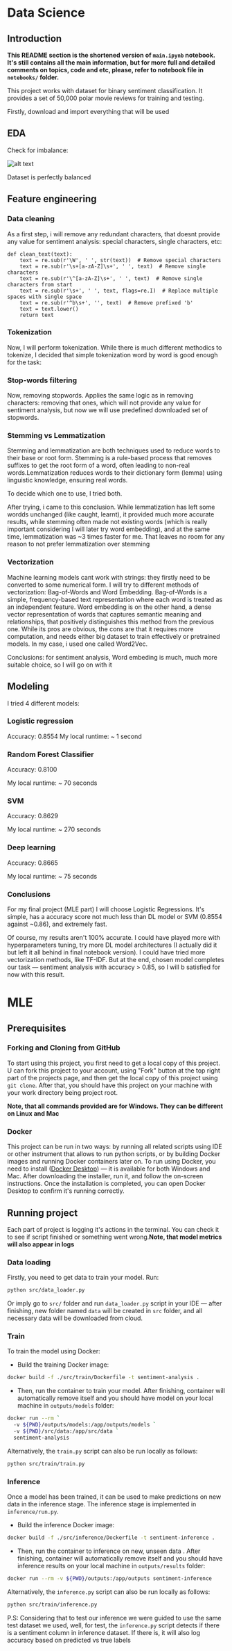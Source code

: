 # Data Science

## Introduction

**This README section is the shortened version of `main.ipynb` notebook. It's still contains all the main information, but for more full and detailed comments on topics, code and etc, please, refer to notebook file in `notebooks/` folder.**

This project works with dataset for binary sentiment classification. It provides a set of 50,000 polar movie reviews for training and testing.

Firstly, download and import everything that will be used

## EDA

Check for imbalance:

![alt text](assets/image.png)

Dataset is perfectly balanced

## Feature engineering

### Data cleaning

As a first step, i will remove any redundant characters, that doesnt provide any value for sentiment analysis: special characters, single characters, etc:

```
def clean_text(text):
    text = re.sub(r'\W', ' ', str(text))  # Remove special characters
    text = re.sub(r'\s+[a-zA-Z]\s+', ' ', text)  # Remove single characters
    text = re.sub(r'\^[a-zA-Z]\s+', ' ', text)  # Remove single characters from start
    text = re.sub(r'\s+', ' ', text, flags=re.I)  # Replace multiple spaces with single space
    text = re.sub(r'^b\s+', '', text)  # Remove prefixed 'b'
    text = text.lower()
    return text
```

### Tokenization

Now, I will perform tokenization. While there is much different methodics to tokenize, I decided that simple tokenization word by word is good enough for the task:

### Stop-words filtering

Now, removing stopwords. Applies the same logic as in removing characters: removing that ones, which will not provide any value for sentiment analysis, but now we will use predefined downloaded set of stopwords.

### Stemming vs Lemmatization

Stemming and lemmatization are both techniques used to reduce words to their base or root form. Stemming is a rule-based process that removes suffixes to get the root form of a word, often leading to non-real words.Lemmatization reduces words to their dictionary form (lemma) using linguistic knowledge, ensuring real words.

To decide which one to use, I tried both.

After trying, i came to this conclusion. While lemmatization has left some wordds unchanged (like caught, learnt), it provided much more accurate results, while stemming often made not existing words (which is really important considering I will later try word embedding), and at the same time, lemmatization was ~3 times faster for me. That leaves no room for any reason to not prefer lemmatization over stemming

### Vectorization

Machine learning models cant work with strings: they firstly need to be converted to some numerical form. I will try to different methods of vectorization: Bag-of-Words and Word Embedding. Bag-of-Words is a simple, frequency-based text representation where each word is treated as an independent feature. Word embedding is on the other hand, a dense vector representation of words that captures semantic meaning and relationships, that positively distinguishes this method from the previous one. While its pros are obvious, the cons are that it requires more computation, and needs either big dataset to train effectively or pretrained models. In my case, i used one called Word2Vec.

Conclusions: for sentiment analysis, Word embeding is much, much more suitable choice, so I will go on with it

## Modeling

I tried 4 different models:

### Logistic regression

Accuracy: 0.8554
My local runtime: ~ 1 second

### Random Forest Classifier

Accuracy: 0.8100

My local runtime: ~ 70 seconds

### SVM

Accuracy: 0.8629

My local runtime: ~ 270 seconds

### Deep learning

Accuracy: 0.8665

My local runtime: ~ 75 seconds

### Conclusions

For my final project (MLE part) I will choose Logistic Regressions. It's simple, has a accuracy score not much less than DL model or SVM (0.8554 against ~0.86), and extremely fast.

Of course, my results aren't 100% accurate. I could have played more with hyperparameters tuning, try more DL model architectures (I actually did it but left it all behind in final notebook version). I could have tried more vectorization methods, like TF-IDF. But at the end, chosen model completes our task — sentiment analysis with accuracy > 0.85, so I will b satisfied for now with this result.



# MLE

## Prerequisites

### Forking and Cloning from GitHub

To start using this project, you first need to get a local copy of this project. U can fork this project to your account, using "Fork" button at the top right part of the projects page, and then get the local copy of this project using `git clone`. After that, you should have this project on your machine with your work directory being project root.

**Note, that all commands provided are for Windows. They can be different on Linux and Mac**

### Docker

This project can be run in two ways: by running all related scripts using IDE or other instrument that allows to run python scripts, or by building Docker images and running Docker containers later on. To run using Docker, you need to install ([Docker Desktop](https://www.docker.com/products/docker-desktop)) — it is available for both Windows and Mac. After downloading the installer, run it, and follow the on-screen instructions. Once the installation is completed, you can open Docker Desktop to confirm it's running correctly. 

## Running project

Each part of project is logging it's actions in the terminal. You can check it to see if script finished or something went wrong.**Note, that model metrics will also appear in logs**

### Data loading

Firstly, you need to get data to train your model. Run:

```bash
python src/data_loader.py 
```

Or imply go to `src/` folder and run `data_loader.py` script in your IDE — after finishing, new folder named `data` will be created in `src` folder, and all necessary data will be downloaded from cloud.

### Train

To train the model using Docker: 

- Build the training Docker image:
```bash
docker build -f ./src/train/Dockerfile -t sentiment-analysis .  
```
- Then, run the container to train your model. After finishing, container will automatically remove itself and you should have model on your local machine in `outputs/models` folder:
```bash
docker run --rm `
  -v ${PWD}/outputs/models:/app/outputs/models `
  -v ${PWD}/src/data:/app/src/data `
  sentiment-analysis
```

Alternatively, the `train.py` script can also be run locally as follows:

```bash
python src/train/train.py
```

### Inference

Once a model has been trained, it can be used to make predictions on new data in the inference stage. The inference stage is implemented in `inference/run.py`.

- Build the inference Docker image:
```bash
docker build -f ./src/inference/Dockerfile -t sentiment-inference . 
```

- Then, run the container to inference on new, unseen data . After finishing, container will automatically remove itself and you should have inference results on your local machine in `outputs/results` folder:
```bash
docker run --rm -v ${PWD}/outputs:/app/outputs sentiment-inference
```

Alternatively, the `inference.py` script can also be run locally as follows:

```bash
python src/train/inference.py
```

P.S: Considering that to test our inference we were guided to use the same test dataset we used, well, for test, the `inference.py` script detects if there is a sentiment column in inference dataset. If there is, it will also log accuracy based on predicted vs true labels
